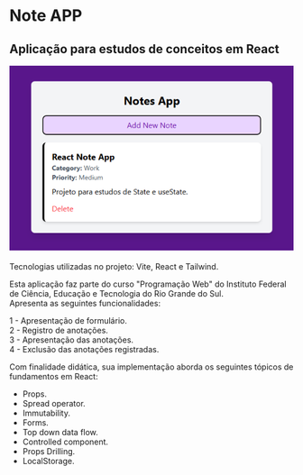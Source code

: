 # Note APP
## Aplicação para estudos de conceitos em React

![image-alt](https://github.com/kkcortez-nscmnt/react-note-app/blob/7272ca0d3fe5097cfb7da395afa174a6326f53a8/image.png)
<br>
<br>
Tecnologias utilizadas no projeto: Vite, React e Tailwind.

Esta aplicação faz parte do curso "Programação Web" do Instituto Federal de Ciência, Educação e Tecnologia do Rio Grande do Sul. <br>
Apresenta as seguintes funcionalidades:

1 - Apresentação de formulário. <br>
2 - Registro de anotações. <br>
3 - Apresentação das anotações.<br>
4 - Exclusão das anotações registradas.<br>

Com finalidade didática, sua implementação aborda os seguintes tópicos de fundamentos em React:

* Props.
* Spread operator.
* Immutability.
* Forms.
* Top down data flow.
* Controlled component.
* Props Drilling.
* LocalStorage.
  
